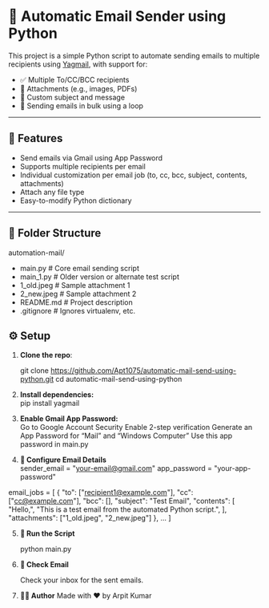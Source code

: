 # 📧 Automatic Email Sender using Python

This project is a simple Python script to automate sending emails to multiple recipients using [Yagmail](https://github.com/kootenpv/yagmail), with support for:

- ✅ Multiple To/CC/BCC recipients
- 📎 Attachments (e.g., images, PDFs)
- 🧾 Custom subject and message
- 🔁 Sending emails in bulk using a loop

---

## 🚀 Features

- Send emails via Gmail using App Password
- Supports multiple recipients per email
- Individual customization per email job (to, cc, bcc, subject, contents, attachments)
- Attach any file type
- Easy-to-modify Python dictionary

---

## 📂 Folder Structure

automation-mail/

- main.py # Core email sending script
- main_1.py # Older version or alternate test script
- 1_old.jpeg # Sample attachment 1
- 2_new.jpeg # Sample attachment 2
- README.md # Project description
- .gitignore # Ignores virtualenv, etc.

## ⚙️ Setup

1. **Clone the repo**:

   git clone https://github.com/Apt1075/automatic-mail-send-using-python.git
   cd automatic-mail-send-using-python

2. **Install dependencies:**   
    pip install yagmail

3. **Enable Gmail App Password:**  
    Go to Google Account Security
    Enable 2-step verification
    Generate an App Password for “Mail” and “Windows Computer”
    Use this app password in main.py
4. **🔐 Configure Email Details**   
    sender_email = "your-email@gmail.com"
app_password = "your-app-password"

email_jobs = [
    {
        "to": ["recipient1@example.com"],
        "cc": ["cc@example.com"],
        "bcc": [],
        "subject": "Test Email",
        "contents": [
            "Hello,",
            "This is a test email from the automated Python script.",
        ],
        "attachments": ["1_old.jpeg", "2_new.jpeg"]
    },
    ...
]


5. **🧪 Run the Script**

   python main.py

6. **📧 Check Email**

   Check your inbox for the sent emails.

7. **🙋‍♂️ Author**
    Made with ❤️ by Arpit Kumar 